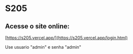 # S205

## Acesse o site online:
[https://s205.vercel.app/](https://s205.vercel.app/login.html)

Use usuario "admin" e senha "admin"